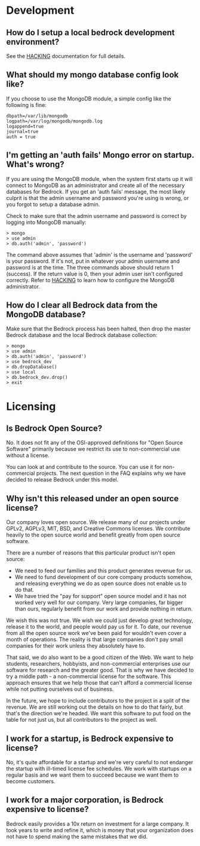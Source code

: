 # Development

## How do I setup a local bedrock development environment?

See the [HACKING][] documentation for full details.

## What should my mongo database config look like?

If you choose to use the MongoDB module, a simple config like the following
is fine:

    dbpath=/var/lib/mongodb
    logpath=/var/log/mongodb/mongodb.log
    logappend=true
    journal=true
    auth = true

## I'm getting an 'auth fails' Mongo error on startup. What's wrong?

If you are using the MongoDB module, when the system first starts up it will
connect to MongoDB as an administrator and create all of the necessary
databases for Bedrock. If you get an 'auth fails' message, the most likely
culprit is that the admin username and password you're using is wrong, or
you forgot to setup a database admin.

Check to make sure that the admin username and password is correct by logging
into MongoDB manually:

    > mongo
    > use admin
    > db.auth('admin', 'password')

The command above assumes that 'admin' is the username and 'password' is your
password. If it's not, put in whatever your admin username and password is
at the time. The three commands above should return 1 (success). If the
return value is 0, then your admin user isn't configured correctly. Refer to
[HACKING][] to learn how to configure the MongoDB administrator.

## How do I clear all Bedrock data from the MongoDB database?

Make sure that the Bedrock process has been halted, then drop the master
Bedrock database and the local Bedrock database collection:

    > mongo
    > use admin
    > db.auth('admin', 'password')
    > use bedrock_dev
    > db.dropDatabase()
    > use local
    > db.bedrock_dev.drop()
    > exit

# Licensing

## Is Bedrock Open Source?

No. It does not fit any of the OSI-approved definitions for 
"Open Source Software" primarily because we restrict its 
use to non-commercial use without a license.

You can look at and contribute to the source. You can use it
for non-commercial projects. The next question in the FAQ
explains why we have decided to release Bedrock under this
model.

## Why isn't this released under an open source license?

Our company loves open source. We release many of our projects under
GPLv2, AGPLv3, MIT, BSD, and Creative Commons licenses. We 
contribute heavily to the open source world and benefit greatly from
open source software.

There are a number of reasons that this particular product isn't
open source:

* We need to feed our families and this product generates revenue for us.
* We need to fund development of our core company products somehow, and
  releasing everything we do as open source does not enable us to do that.
* We have tried the "pay for support" open source model and it has not
  worked very well for our company. Very large companies, far bigger
  than ours, regularly benefit from our work and provide nothing in
  return.

We wish this was not true. We wish we could just develop great 
technology, release it to the world, and people would pay us for it.
To date, our revenue from all the open source work we've been paid for 
wouldn't even cover a month of operations. The reality is that large 
companies don't pay small companies for their work unless they 
absolutely have to.

That said, we do also want to be a good citizen of the Web. We want to
help students, researchers, hobbyists, and non-commercial enterprises
use our software for research and the greater good. That is why we have
decided to try a middle path - a non-commercial license for the software.
This approach ensures that we help those that can't afford a commercial
license while not putting ourselves out of business.

In the future, we hope to include contributors to the project in a split
of the revenue. We are still working out the details on how to do that
fairly, but that's the direction we're headed. We want this software to
put food on the table for not just us, but all contributors to the project
as well.

## I work for a startup, is Bedrock expensive to license?

No, it's quite affordable for a startup and we're very careful to not
endanger the startup with ill-timed license fee schedules. We work 
with startups on a regular basis and we want them to succeed because 
we want them to become customers.

## I work for a major corporation, is Bedrock expensive to license?

Bedrock easily provides a 10x return on investment for a large company.
It took years to write and refine it, which is money that your organization
does not have to spend making the same mistakes that we did.

[AUTHORS]: AUTHORS.md
[FEATURES]: FEATURES.md
[HACKING]: HACKING.md
[FAQ]: FAQ.md
[LICENSE]: LICENSE.md

